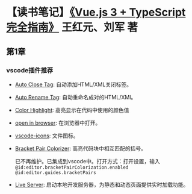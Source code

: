 # 【读书笔记】[《Vue.js 3 + TypeScript 完全指南》](https://book.douban.com/subject/36560742/) 王红元、刘军 著

## 第1章

### vscode插件推荐

- [Auto Close Tag](https://marketplace.visualstudio.com/items?itemName=formulahendry.auto-close-tag): 自动添加HTML/XML关闭标签。
- [Auto Rename Tag](https://marketplace.visualstudio.com/items?itemName=formulahendry.auto-rename-tag): 自动重命名成对的HTML/XMl。
- [Color Highlight](https://marketplace.visualstudio.com/items?itemName=naumovs.color-highlight): 高亮显示在代码中使用的颜色值
- [open in browser](https://marketplace.visualstudio.com/items?itemName=techer.open-in-browser): 在浏览器中打开。
- [vscode-icons](https://marketplace.visualstudio.com/items?itemName=vscode-icons-team.vscode-icons): 文件图标。
- [Bracket Pair Colorizer](https://marketplace.visualstudio.com/items?itemName=CoenraadS.bracket-pair-colorizer-2): 高亮代码块中相互匹配的括号。

  已不再维护。已集成到vscode中。打开方式：打开设置，输入 `@id:editor.bracketPairColorization.enabled @id:editor.guides.bracketPairs`

- [Live Server](https://marketplace.visualstudio.com/items?itemName=ritwickdey.LiveServer): 启动本地开发服务器，为静态和动态页面提供实时加载功能。
